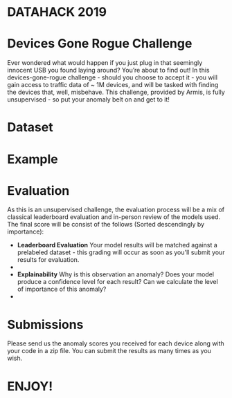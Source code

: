 # DATAHACK 2019



# Devices Gone Rogue Challenge
Ever wondered what would happen if you just plug in that seemingly innocent USB you found laying around? You’re about to find out! In this devices-gone-rogue challenge - should you choose to accept it - you will gain access to traffic data of ~ 1M devices, and will be tasked with finding the devices that, well, misbehave. This challenge, provided by Armis, is fully unsupervised - so put your anomaly belt on and get to it!

# Dataset

# Example

# Evaluation
As this is an unsupervised challenge, the evaluation process will be a mix of classical leaderboard evaluation and in-person review of the models used.
The final score will be consist of the follows (Sorted descendingly by importance):
* **Leaderboard Evaluation**
Your model results will be matched against a prelabeled dataset - this grading will occur as soon as you'll submit your results for evaluation.
* 
* **Explainability**
Why is this observation an anomaly? Does your model produce a confidence level for each result? Can we calculate the level of importance of this anomaly?
* 


# Submissions
Please send us the anomaly scores you received for each device along with your code in a zip file. You can submit the results as many times as you wish.

# ENJOY!
